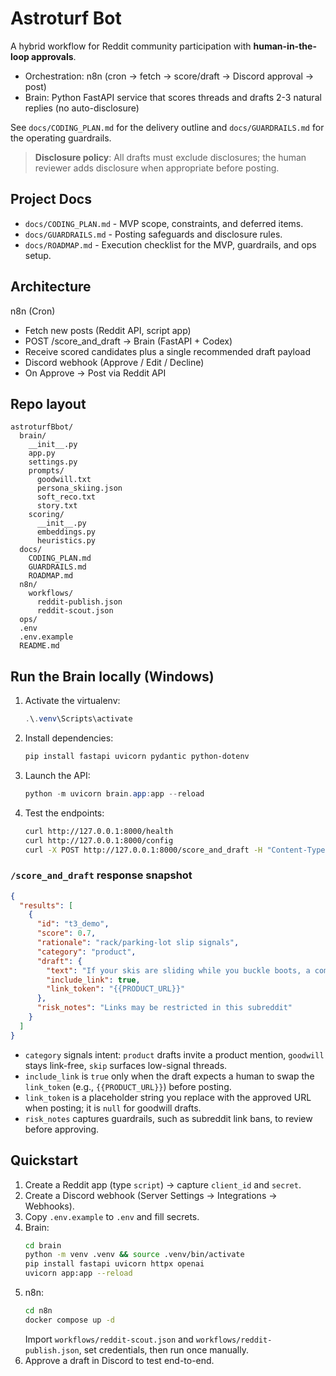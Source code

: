 # Astroturf Bot

A hybrid workflow for Reddit community participation with **human-in-the-loop approvals**.
- Orchestration: n8n (cron -> fetch -> score/draft -> Discord approval -> post)
- Brain: Python FastAPI service that scores threads and drafts 2-3 natural replies (no auto-disclosure)

See `docs/CODING_PLAN.md` for the delivery outline and `docs/GUARDRAILS.md` for the operating guardrails.

> **Disclosure policy**: All drafts must exclude disclosures; the human reviewer adds disclosure when appropriate before posting.

## Project Docs
- `docs/CODING_PLAN.md` - MVP scope, constraints, and deferred items.
- `docs/GUARDRAILS.md` - Posting safeguards and disclosure rules.
- `docs/ROADMAP.md` - Execution checklist for the MVP, guardrails, and ops setup.

## Architecture
n8n (Cron)
- Fetch new posts (Reddit API, script app)
- POST /score_and_draft -> Brain (FastAPI + Codex)
- Receive scored candidates plus a single recommended draft payload
- Discord webhook (Approve / Edit / Decline)
- On Approve -> Post via Reddit API

## Repo layout
```
astroturfBbot/
  brain/
    __init__.py
    app.py
    settings.py
    prompts/
      goodwill.txt
      persona_skiing.json
      soft_reco.txt
      story.txt
    scoring/
      __init__.py
      embeddings.py
      heuristics.py
  docs/
    CODING_PLAN.md
    GUARDRAILS.md
    ROADMAP.md
  n8n/
    workflows/
      reddit-publish.json
      reddit-scout.json
  ops/
  .env
  .env.example
  README.md
```

## Run the Brain locally (Windows)
1. Activate the virtualenv:
   ```powershell
   .\.venv\Scripts\activate
   ```
2. Install dependencies:
   ```powershell
   pip install fastapi uvicorn pydantic python-dotenv
   ```
3. Launch the API:
   ```powershell
   python -m uvicorn brain.app:app --reload
   ```
4. Test the endpoints:
   ```bash
   curl http://127.0.0.1:8000/health
   curl http://127.0.0.1:8000/config
   curl -X POST http://127.0.0.1:8000/score_and_draft -H "Content-Type: application/json" -d '{"posts":[{"id":"t3_demo","title":"Need a better ski rack","selftext":null}]}'
   ```

### `/score_and_draft` response snapshot
```json
{
  "results": [
    {
      "id": "t3_demo",
      "score": 0.7,
      "rationale": "rack/parking-lot slip signals",
      "category": "product",
      "draft": {
        "text": "If your skis are sliding while you buckle boots, a compact clamp holder like this {{PRODUCT_URL}} keeps them locked until you're rolling again.",
        "include_link": true,
        "link_token": "{{PRODUCT_URL}}"
      },
      "risk_notes": "Links may be restricted in this subreddit"
    }
  ]
}
```

- `category` signals intent: `product` drafts invite a product mention, `goodwill` stays link-free, `skip` surfaces low-signal threads.
- `include_link` is `true` only when the draft expects a human to swap the `link_token` (e.g., `{{PRODUCT_URL}}`) before posting.
- `link_token` is a placeholder string you replace with the approved URL when posting; it is `null` for goodwill drafts.
- `risk_notes` captures guardrails, such as subreddit link bans, to review before approving.

## Quickstart
1. Create a Reddit app (type `script`) -> capture `client_id` and `secret`.
2. Create a Discord webhook (Server Settings -> Integrations -> Webhooks).
3. Copy `.env.example` to `.env` and fill secrets.
4. Brain:
    ```bash
    cd brain
    python -m venv .venv && source .venv/bin/activate
    pip install fastapi uvicorn httpx openai
    uvicorn app:app --reload
    ```
5. n8n:
    ```bash
    cd n8n
    docker compose up -d
    ```
    Import `workflows/reddit-scout.json` and `workflows/reddit-publish.json`, set credentials, then run once manually.
6. Approve a draft in Discord to test end-to-end.
